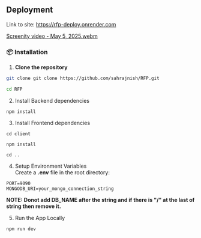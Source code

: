 ## Deployment
Link to site: https://rfp-deploy.onrender.com

[Screenity video - May 5, 2025.webm](https://github.com/user-attachments/assets/45825e3d-9dd8-4356-980b-4217f4f9fcee)


### 📦 Installation

1. **Clone the repository**

```bash
git clone git clone https://github.com/sahrajnish/RFP.git

cd RFP
```
2. Install Backend dependencies
```
npm install
```
3. Install Frontend dependencies
```
cd client

npm install

cd ..
```
4. Setup Environment Variables \
Create a **.env** file in the root directory:
```
PORT=9090
MONGODB_URI=your_mongo_connection_string
```
**NOTE: Donot add DB_NAME after the string and if there is "/" at the last of string then remove it.**

5.  Run the App Locally
```
npm run dev
